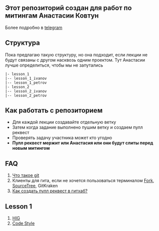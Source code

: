 ## Этот репозиторий создан для работ по митингам Анастасии Ковтун

Более подробно в [telegram](https://t.me/iOS_lesson)

## Структура

Пока предлагаю такую структуру, но она подходит, если лекции не будут связаны с другом насквозь одним проектом. Тут Анастасии лучше определиться, чтобы мы не запутались

```
|- lesson_1
|-- lesson_1_ivanov
|-- lesson_1_petrov
|- lesson_2
|-- lesson_2_ivanov
|-- lesson_2_petrov
```

## Как работать с репозиторием

- Для каждой лекции создавайте отдельную ветку
- Затем когда задание выполнено пушим ветку и создаем пулл реквест
- Проверять задачу участника может кто угодно
- **Пулл реквест мержит или Анастасия или они будут слиты перед новым митингом**

## FAQ

1. [Что такое git](https://git-scm.com/book/ru/v2/Введение-Основы-Git)
2. Клиенты для гита, если не хочется пользоваться терминалом [Fork](https://fork.dev), [SourceTree](https://www.sourcetreeapp.com), GitKraken
3. [Как создать пулл реквест в гитхаб?](https://docs.github.com/en/github/collaborating-with-issues-and-pull-requests/creating-a-pull-request)

## Lesson 1

1. [HIG](https://developer.apple.com/design/human-interface-guidelines/)
2. [Code Style](https://github.com/raywenderlich/swift-style-guide)
